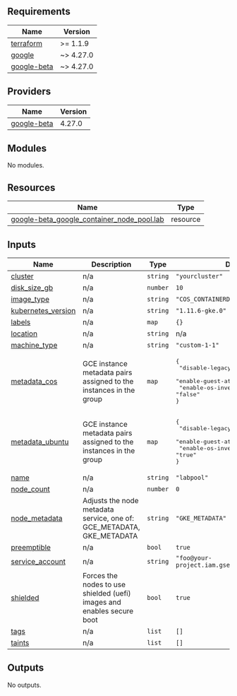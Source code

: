 <!-- BEGIN_TF_DOCS -->
## Requirements

| Name | Version |
|------|---------|
| <a name="requirement_terraform"></a> [terraform](#requirement\_terraform) | >= 1.1.9 |
| <a name="requirement_google"></a> [google](#requirement\_google) | ~> 4.27.0 |
| <a name="requirement_google-beta"></a> [google-beta](#requirement\_google-beta) | ~> 4.27.0 |

## Providers

| Name | Version |
|------|---------|
| <a name="provider_google-beta"></a> [google-beta](#provider\_google-beta) | 4.27.0 |

## Modules

No modules.

## Resources

| Name | Type |
|------|------|
| [google-beta_google_container_node_pool.lab](https://registry.terraform.io/providers/hashicorp/google-beta/latest/docs/resources/google_container_node_pool) | resource |

## Inputs

| Name | Description | Type | Default | Required |
|------|-------------|------|---------|:--------:|
| <a name="input_cluster"></a> [cluster](#input\_cluster) | n/a | `string` | `"yourcluster"` | no |
| <a name="input_disk_size_gb"></a> [disk\_size\_gb](#input\_disk\_size\_gb) | n/a | `number` | `10` | no |
| <a name="input_image_type"></a> [image\_type](#input\_image\_type) | n/a | `string` | `"COS_CONTAINERD"` | no |
| <a name="input_kubernetes_version"></a> [kubernetes\_version](#input\_kubernetes\_version) | n/a | `string` | `"1.11.6-gke.0"` | no |
| <a name="input_labels"></a> [labels](#input\_labels) | n/a | `map` | `{}` | no |
| <a name="input_location"></a> [location](#input\_location) | n/a | `string` | n/a | yes |
| <a name="input_machine_type"></a> [machine\_type](#input\_machine\_type) | n/a | `string` | `"custom-1-1"` | no |
| <a name="input_metadata_cos"></a> [metadata\_cos](#input\_metadata\_cos) | GCE instance metadata pairs assigned to the instances in the group | `map` | <pre>{<br>  "disable-legacy-endpoints": "true",<br>  "enable-guest-attributes": "false",<br>  "enable-os-inventory": "false"<br>}</pre> | no |
| <a name="input_metadata_ubuntu"></a> [metadata\_ubuntu](#input\_metadata\_ubuntu) | GCE instance metadata pairs assigned to the instances in the group | `map` | <pre>{<br>  "disable-legacy-endpoints": "true",<br>  "enable-guest-attributes": "true",<br>  "enable-os-inventory": "true"<br>}</pre> | no |
| <a name="input_name"></a> [name](#input\_name) | n/a | `string` | `"labpool"` | no |
| <a name="input_node_count"></a> [node\_count](#input\_node\_count) | n/a | `number` | `0` | no |
| <a name="input_node_metadata"></a> [node\_metadata](#input\_node\_metadata) | Adjusts the node metadata service, one of: GCE\_METADATA, GKE\_METADATA | `string` | `"GKE_METADATA"` | no |
| <a name="input_preemptible"></a> [preemptible](#input\_preemptible) | n/a | `bool` | `true` | no |
| <a name="input_service_account"></a> [service\_account](#input\_service\_account) | n/a | `string` | `"foo@your-project.iam.gserviceaccount.com"` | no |
| <a name="input_shielded"></a> [shielded](#input\_shielded) | Forces the nodes to use shielded (uefi) images and enables secure boot | `bool` | `true` | no |
| <a name="input_tags"></a> [tags](#input\_tags) | n/a | `list` | `[]` | no |
| <a name="input_taints"></a> [taints](#input\_taints) | n/a | `list` | `[]` | no |

## Outputs

No outputs.
<!-- END_TF_DOCS -->